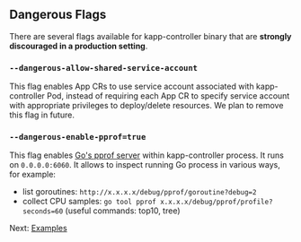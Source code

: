 ## Dangerous Flags

There are several flags available for kapp-controller binary that are **strongly discouraged in a production setting**.

### `--dangerous-allow-shared-service-account`

This flag enables App CRs to use service account associated with kapp-controller Pod, instead of requiring each App CR to specify service account with appropriate privileges to deploy/delete resources. We plan to remove this flag in future.

### `--dangerous-enable-pprof=true`

This flag enables [Go's pprof server](https://golang.org/pkg/net/http/pprof/) within kapp-controller process. It runs on `0.0.0.0:6060`. It allows to inspect running Go process in various ways, for example:

- list goroutines: `http://x.x.x.x/debug/pprof/goroutine?debug=2`
- collect CPU samples: `go tool pprof x.x.x.x/debug/pprof/profile?seconds=60` (useful commands: top10, tree)

Next: [Examples](https://github.com/vmware-tanzu/carvel-kapp-controller/tree/develop/examples)

